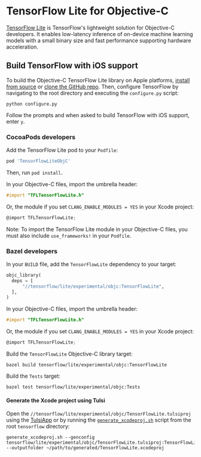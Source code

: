 # TensorFlow Lite for Objective-C

[TensorFlow Lite](https://www.tensorflow.org/lite/) is TensorFlow's lightweight
solution for Objective-C developers. It enables low-latency inference of
on-device machine learning models with a small binary size and fast performance
supporting hardware acceleration.

## Build TensorFlow with iOS support

To build the Objective-C TensorFlow Lite library on Apple platforms,
[install from source](https://www.tensorflow.org/install/source#setup_for_linux_and_macos)
or [clone the GitHub repo](https://github.com.cnpmjs.org/tensorflow/tensorflow).
Then, configure TensorFlow by navigating to the root directory and executing the
`configure.py` script:

```shell
python configure.py
```

Follow the prompts and when asked to build TensorFlow with iOS support, enter `y`.

### CocoaPods developers

Add the TensorFlow Lite pod to your `Podfile`:

```ruby
pod 'TensorFlowLiteObjC'
```

Then, run `pod install`.

In your Objective-C files, import the umbrella header:

```objectivec
#import "TFLTensorFlowLite.h"
```

Or, the module if you set `CLANG_ENABLE_MODULES = YES` in your Xcode project:

```objectivec
@import TFLTensorFlowLite;
```

Note: To import the TensorFlow Lite module in your Objective-C files, you must
also include `use_frameworks!` in your `Podfile`.

### Bazel developers

In your `BUILD` file, add the `TensorFlowLite` dependency to your target:

```python
objc_library(
  deps = [
      "//tensorflow/lite/experimental/objc:TensorFlowLite",
  ],
)
```

In your Objective-C files, import the umbrella header:

```objectivec
#import "TFLTensorFlowLite.h"
```

Or, the module if you set `CLANG_ENABLE_MODULES = YES` in your Xcode project:

```objectivec
@import TFLTensorFlowLite;
```

Build the `TensorFlowLite` Objective-C library target:

```shell
bazel build tensorflow/lite/experimental/objc:TensorFlowLite
```

Build the `Tests` target:

```shell
bazel test tensorflow/lite/experimental/objc:Tests
```

#### Generate the Xcode project using Tulsi

Open the `//tensorflow/lite/experimental/objc/TensorFlowLite.tulsiproj` using
the [TulsiApp](https://github.com.cnpmjs.org/bazelbuild/tulsi)
or by running the
[`generate_xcodeproj.sh`](https://github.com.cnpmjs.org/bazelbuild/tulsi/blob/master/src/tools/generate_xcodeproj.sh)
script from the root `tensorflow` directory:

```shell
generate_xcodeproj.sh --genconfig tensorflow/lite/experimental/objc/TensorFlowLite.tulsiproj:TensorFlowLite --outputfolder ~/path/to/generated/TensorFlowLite.xcodeproj
```
